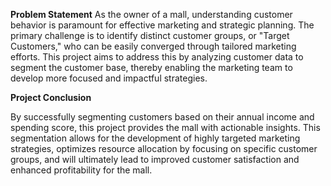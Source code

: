 **Problem Statement**
As the owner of a mall, understanding customer behavior is paramount for effective marketing and strategic planning. The primary challenge is to identify distinct customer groups, or "Target Customers," who can be easily converged through tailored marketing efforts. This project aims to address this by analyzing customer data to segment the customer base, thereby enabling the marketing team to develop more focused and impactful strategies.

**Project Conclusion**

By successfully segmenting customers based on their annual income and spending score, this project provides the mall with actionable insights. This segmentation allows for the development of highly targeted marketing strategies, optimizes resource allocation by focusing on specific customer groups, and will ultimately lead to improved customer satisfaction and enhanced profitability for the mall.
